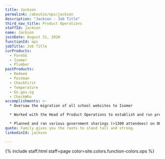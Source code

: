 ```yaml
---
title: Jackson
permalink: /aboutus/ops/jackson
description: "Jackson - Job Title"
third_nav_title: Product Operations
staffId: jackson
name: Jackson
joinDate: August 31, 2020
functionId: ops
jobTitle: Job Title
curProducts:
  - FormSG
  - Isomer
  - Plumber
pastProducts:
  - Redeem
  - Postman
  - CheckFirst
  - Temperature
  - Go.gov.sg
  - CheckWho
accomplishments: >-
  * Oversaw the migration of all school websites to Isomer

  * Worked with the Head of Product Operations to establish and run product operations hiring processes to double the size of the product operations team

  * Planned and ran various government sharings (>1300 attendees) on OGP products to significantly increase product adoption across the rest of government. 
quote: Family gives you the roots to stand tall and strong.
linkedinId: jackson

---
```


{% include staff.html staff=page color=site.colors.function-colors.ops %}
